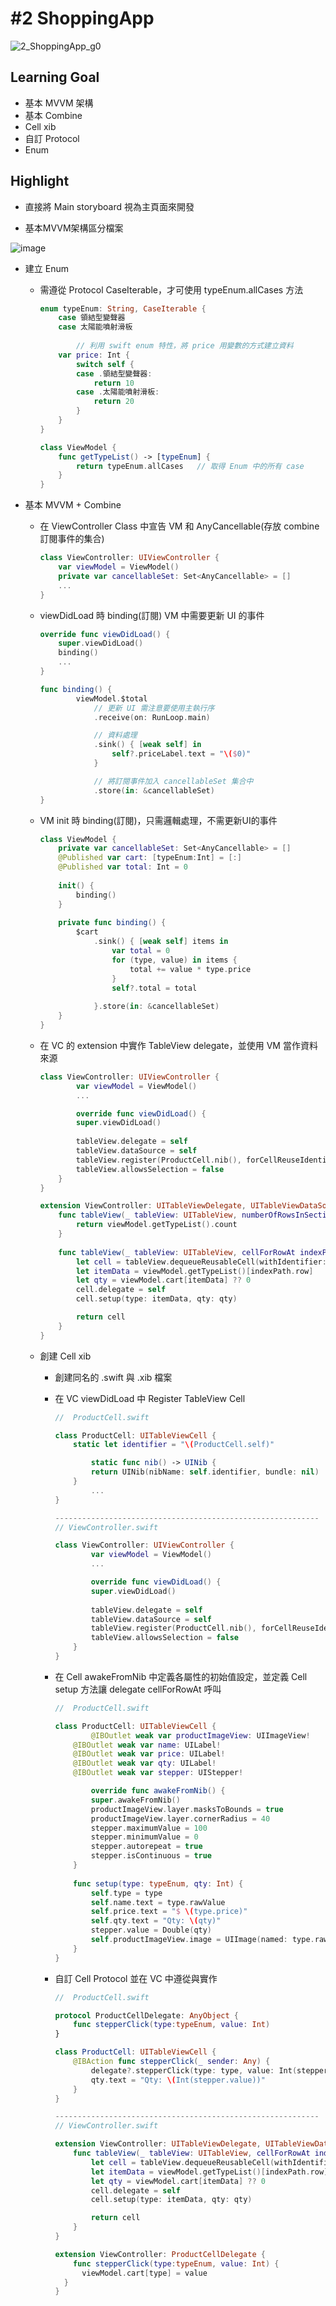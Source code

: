 # #2 ShoppingApp

![2_ShoppingApp_g0](https://user-images.githubusercontent.com/25075180/218511542-543f7be5-dade-4c62-b4e1-2cc959afc599.gif)

## Learning Goal

- 基本 MVVM 架構
- 基本 Combine
- Cell xib
- 自訂 Protocol
- Enum

## Highlight

- 直接將 Main storyboard 視為主頁面來開發

- 基本MVVM架構區分檔案

![image](https://user-images.githubusercontent.com/25075180/218511845-0ab7f9ce-edf0-4053-84c3-fddcf44cd368.png)

- 建立 Enum
  - 需遵從 Protocol CaseIterable，才可使用 typeEnum.allCases 方法
    
    ```swift
    enum typeEnum: String, CaseIterable {
        case 領結型變聲器
        case 太陽能噴射滑板
        
    		// 利用 swift enum 特性，將 price 用變數的方式建立資料
        var price: Int {
            switch self {
            case .領結型變聲器:
                return 10
            case .太陽能噴射滑板:
                return 20
            }
        }
    }
    
    class ViewModel {
        func getTypeList() -> [typeEnum] {
            return typeEnum.allCases   // 取得 Enum 中的所有 case
        }
    }
    ```
- 基本 MVVM + Combine
  - 在 ViewController Class 中宣告 VM 和 AnyCancellable(存放 combine 訂閱事件的集合)

    ```swift
    class ViewController: UIViewController {
        var viewModel = ViewModel()
        private var cancellableSet: Set<AnyCancellable> = []
        ...
    }
    ```
        
    
  - viewDidLoad 時 binding(訂閱) VM 中需要更新 UI 的事件
        
    ```swift
    override func viewDidLoad() {
        super.viewDidLoad()
        binding()
        ...
    }

    func binding() {
            viewModel.$total
                // 更新 UI 需注意要使用主執行序
                .receive(on: RunLoop.main)

                // 資料處理
                .sink() { [weak self] in
                    self?.priceLabel.text = "\($0)"
                }

                // 將訂閱事件加入 cancellableSet 集合中
                .store(in: &cancellableSet)
    }
    ```
        

  - VM init 時 binding(訂閱)，只需邏輯處理，不需更新UI的事件
    
    ```swift
    class ViewModel {
        private var cancellableSet: Set<AnyCancellable> = []
        @Published var cart: [typeEnum:Int] = [:]
        @Published var total: Int = 0
        
        init() {
            binding()
        }
        
        private func binding() {
            $cart
                .sink() { [weak self] items in
                    var total = 0
                    for (type, value) in items {
                        total += value * type.price
                    }
                    self?.total = total
                    
                }.store(in: &cancellableSet)
        }
    }
    ```
    

  - 在 VC 的 extension 中實作 TableView delegate，並使用 VM 當作資料來源
    
    ```swift
    class ViewController: UIViewController {
    		var viewModel = ViewModel()
    		...
    
    		override func viewDidLoad() {
            super.viewDidLoad()
            
            tableView.delegate = self
            tableView.dataSource = self
            tableView.register(ProductCell.nib(), forCellReuseIdentifier: ProductCell.identifier)
            tableView.allowsSelection = false
        }
    }
    
    extension ViewController: UITableViewDelegate, UITableViewDataSource {
        func tableView(_ tableView: UITableView, numberOfRowsInSection section: Int) -> Int {
            return viewModel.getTypeList().count
        }
        
        func tableView(_ tableView: UITableView, cellForRowAt indexPath: IndexPath) -> UITableViewCell {
            let cell = tableView.dequeueReusableCell(withIdentifier: ProductCell.identifier) as! ProductCell
            let itemData = viewModel.getTypeList()[indexPath.row]
            let qty = viewModel.cart[itemData] ?? 0
            cell.delegate = self
            cell.setup(type: itemData, qty: qty)
    
            return cell
        }
    }
    ```
    

  - 創建 Cell xib
      - 創建同名的 .swift 與 .xib 檔案
    
      - 在 VC viewDidLoad 中 Register TableView Cell
        
        ```swift
        //  ProductCell.swift
        
        class ProductCell: UITableViewCell {
            static let identifier = "\(ProductCell.self)"
        
        		static func nib() -> UINib {
                return UINib(nibName: self.identifier, bundle: nil)
            }
        		...
        }
        
        -----------------------------------------------------------
        // ViewController.swift
        
        class ViewController: UIViewController {
        		var viewModel = ViewModel()
        		...
        
        		override func viewDidLoad() {
                super.viewDidLoad()
                
                tableView.delegate = self
                tableView.dataSource = self
                tableView.register(ProductCell.nib(), forCellReuseIdentifier: ProductCell.identifier)
                tableView.allowsSelection = false
            }
        }
        ```
        
    
      - 在 Cell awakeFromNib 中定義各屬性的初始值設定，並定義 Cell setup 方法讓 delegate cellForRowAt 呼叫
        
        ```swift
        //  ProductCell.swift
        
        class ProductCell: UITableViewCell {
        		@IBOutlet weak var productImageView: UIImageView!
            @IBOutlet weak var name: UILabel!
            @IBOutlet weak var price: UILabel!
            @IBOutlet weak var qty: UILabel!
            @IBOutlet weak var stepper: UIStepper!
        
        		override func awakeFromNib() {
                super.awakeFromNib()
                productImageView.layer.masksToBounds = true
                productImageView.layer.cornerRadius = 40
                stepper.maximumValue = 100
                stepper.minimumValue = 0
                stepper.autorepeat = true
                stepper.isContinuous = true
            }
            
            func setup(type: typeEnum, qty: Int) {
                self.type = type
                self.name.text = type.rawValue
                self.price.text = "$ \(type.price)"
                self.qty.text = "Qty: \(qty)"
                stepper.value = Double(qty)
                self.productImageView.image = UIImage(named: type.rawValue)
            }
        }
        ```
        
    
      - 自訂 Cell Protocol 並在 VC 中遵從與實作
        
        ```swift
        //  ProductCell.swift
        
        protocol ProductCellDelegate: AnyObject {
            func stepperClick(type:typeEnum, value: Int)
        }
        
        class ProductCell: UITableViewCell {
        	@IBAction func stepperClick(_ sender: Any) {
        	    delegate?.stepperClick(type: type, value: Int(stepper.value))
        	    qty.text = "Qty: \(Int(stepper.value))"
        	}
        }
        
        -----------------------------------------------------------
        // ViewController.swift
        
        extension ViewController: UITableViewDelegate, UITableViewDataSource {
            func tableView(_ tableView: UITableView, cellForRowAt indexPath: IndexPath) -> UITableViewCell {
                let cell = tableView.dequeueReusableCell(withIdentifier: ProductCell.identifier) as! ProductCell
                let itemData = viewModel.getTypeList()[indexPath.row]
                let qty = viewModel.cart[itemData] ?? 0
                cell.delegate = self
                cell.setup(type: itemData, qty: qty)
        
                return cell
            }
        }
        
        extension ViewController: ProductCellDelegate {
        	func stepperClick(type:typeEnum, value: Int) {
              viewModel.cart[type] = value
          }
        }
        ```
